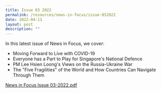 ```yaml
---
title: Issue 03 2022
permalink: /resources/news-in-focus/issue-032022
date: 2022-04-11
layout: post
description: ""
---
```

In this latest issue of News in Focus, we cover:
* Moving Forward to Live with COVID-19
* Everyone has a Part to Play for Singapore's National Defence
* PM Lee Hsien Loong's Views on the Russia-Ukraine War
* The "Five Fragilities" of the World and How Countries Can Navigate Through Them

[News in Focus Issue 03-2022.pdf](/files/news-in-focus/News%20In%20Focus%2003-2022.pdf)
